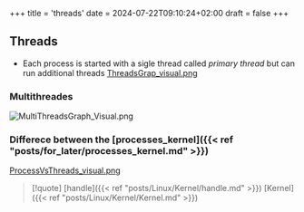 +++
title = 'threads'
date = 2024-07-22T09:10:24+02:00
draft = false
+++

## Threads 
- Each process is started with a sigle thread called *primary thread*   but can run additional threads 
	[ThreadsGrap_visual.png](/ThreadsGrap_visual.png)

### Multithreades 
![MultiThreadsGraph_Visual.png](/Notes/MultiThreadsGraph_Visual.png)
### Differece between the [processes_kernel]({{< ref "posts/for_later/processes_kernel.md" >}})
[ProcessVsThreads_visual.png](/ProcessVsThreads_visual.png)

>[!quote] [handle]({{< ref "posts/Linux/Kernel/handle.md" >}}) [Kernel]({{< ref "posts/Linux/Kernel/Kernel.md" >}})